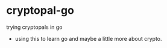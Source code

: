 # cryptopal-go
trying cryptopals in go

* using this to learn go and maybe a little more about crypto.
